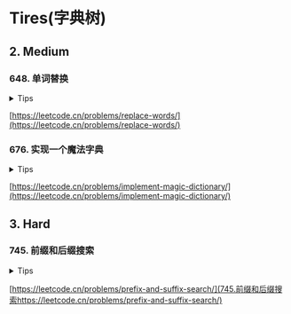 # Tires(字典树)

## 2. Medium

### 648. 单词替换

<details>
<summary>Tips</summary>

1. 注意最短替换,如果有先end=true的就立刻返回进行替换

</details>

[https://leetcode.cn/problems/replace-words/](https://leetcode.cn/problems/replace-words/)

### 676. 实现一个魔法字典

<details>
<summary>Tips</summary>

1. 字典树+dfs
2. 一定要改一次字符才行

</details>

[https://leetcode.cn/problems/implement-magic-dictionary/](https://leetcode.cn/problems/implement-magic-dictionary/)

## 3. Hard

### 745. 前缀和后缀搜索

<details>
<summary>Tips</summary>

1. 使用2个字典树,一个正着存,一个倒着存
2. 并且分别存储index最后求交集
3. 求交集可以倒着查正着存的只要有就是最大的index

</details>

[https://leetcode.cn/problems/prefix-and-suffix-search/](745.前缀和后缀搜索https://leetcode.cn/problems/prefix-and-suffix-search/)